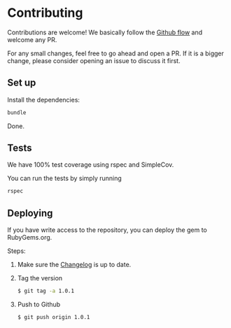 # Contributing

Contributions are welcome! We basically follow the [Github
flow](https://guides.github.com/introduction/flow/) and welcome any PR.

For any small changes, feel free to go ahead and open a PR. If it is a bigger
change, please consider opening an issue to discuss it first.

## Set up

Install the dependencies:

```bash
bundle
```

Done.

## Tests

We have 100% test coverage using rspec and SimpleCov.

You can run the tests by simply running

```bash
rspec
```

## Deploying

If you have write access to the repository, you can deploy the gem to
RubyGems.org.

Steps:

1.  Make sure the [Changelog](./CHANGELOG.md) is up to date.

2.  Tag the version

    ```bash
    $ git tag -a 1.0.1
    ```

3.  Push to Github

    ```bash
    $ git push origin 1.0.1
    ```
